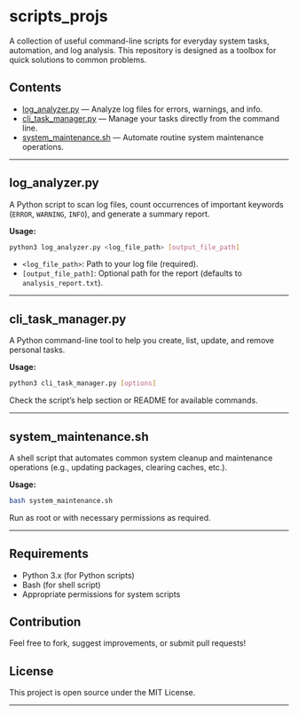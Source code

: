 # scripts_projs

A collection of useful command-line scripts for everyday system tasks, automation, and log analysis. This repository is designed as a toolbox for quick solutions to common problems.

## Contents

- [log_analyzer.py](#log_analyzerpy) — Analyze log files for errors, warnings, and info.
- [cli_task_manager.py](#cli_task_managerpy) — Manage your tasks directly from the command line.
- [system_maintenance.sh](#system_maintenancesh) — Automate routine system maintenance operations.

---

## log_analyzer.py

A Python script to scan log files, count occurrences of important keywords (`ERROR`, `WARNING`, `INFO`), and generate a summary report.

**Usage:**
```sh
python3 log_analyzer.py <log_file_path> [output_file_path]
```
- `<log_file_path>`: Path to your log file (required).
- `[output_file_path]`: Optional path for the report (defaults to `analysis_report.txt`).

---

## cli_task_manager.py

A Python command-line tool to help you create, list, update, and remove personal tasks.

**Usage:**
```sh
python3 cli_task_manager.py [options]
```
Check the script’s help section or README for available commands.

---

## system_maintenance.sh

A shell script that automates common system cleanup and maintenance operations (e.g., updating packages, clearing caches, etc.).

**Usage:**
```sh
bash system_maintenance.sh
```
Run as root or with necessary permissions as required.

---

## Requirements

- Python 3.x (for Python scripts)
- Bash (for shell script)
- Appropriate permissions for system scripts

## Contribution

Feel free to fork, suggest improvements, or submit pull requests!

## License

This project is open source under the MIT License.

---

```
